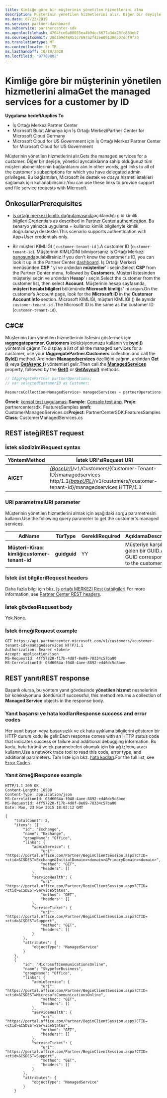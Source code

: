 ```yaml
---
title: Kimliğe göre bir müşterinin yönetilen hizmetlerini alma
description: Müşterinin yönetilen hizmetlerini alır. Diğer bir deyişle, yönetici ayrıcalıklarına sahip olduğunuz tüm müşteri aboneliklerinin bağlantılarını alın. Bu bağlantıları, Microsoft ile destek ve dosya hizmeti istekleri sağlamak için kullanabilirsiniz.
ms.date: 07/22/2019
ms.service: partner-dashboard
ms.subservice: partnercenter-sdk
ms.openlocfilehash: 4764fce6a80035ea4b9dcc6677a3da28fc863eb7
ms.sourcegitcommit: 30d1b9d48453c7697a2f42ee09138e507dcf9f2d
ms.translationtype: MT
ms.contentlocale: tr-TR
ms.lasthandoff: 10/19/2020
ms.locfileid: "97769802"
---
```

# <a name="get-the-managed-services-for-a-customer-by-id"></a><span data-ttu-id="1e874-105">Kimliğe göre bir müşterinin yönetilen hizmetlerini alma</span><span class="sxs-lookup"><span data-stu-id="1e874-105">Get the managed services for a customer by ID</span></span>

<span data-ttu-id="1e874-106">**Uygulama hedefi**</span><span class="sxs-lookup"><span data-stu-id="1e874-106">**Applies To**</span></span>

- <span data-ttu-id="1e874-107">İş Ortağı Merkezi</span><span class="sxs-lookup"><span data-stu-id="1e874-107">Partner Center</span></span>
- <span data-ttu-id="1e874-108">Microsoft Bulut Almanya için İş Ortağı Merkezi</span><span class="sxs-lookup"><span data-stu-id="1e874-108">Partner Center for Microsoft Cloud Germany</span></span>
- <span data-ttu-id="1e874-109">Microsoft Cloud for US Government için İş Ortağı Merkezi</span><span class="sxs-lookup"><span data-stu-id="1e874-109">Partner Center for Microsoft Cloud for US Government</span></span>

<span data-ttu-id="1e874-110">Müşterinin yönetilen hizmetlerini alır.</span><span class="sxs-lookup"><span data-stu-id="1e874-110">Gets the managed services for a customer.</span></span> <span data-ttu-id="1e874-111">Diğer bir deyişle, yönetici ayrıcalıklarına sahip olduğunuz tüm müşteri aboneliklerinin bağlantılarını alın.</span><span class="sxs-lookup"><span data-stu-id="1e874-111">In other words, get links to all of the customer's subscriptions for which you have delegated admin privileges.</span></span> <span data-ttu-id="1e874-112">Bu bağlantıları, Microsoft ile destek ve dosya hizmeti istekleri sağlamak için kullanabilirsiniz.</span><span class="sxs-lookup"><span data-stu-id="1e874-112">You can use these links to provide support and file service requests with Microsoft.</span></span>

## <a name="prerequisites"></a><span data-ttu-id="1e874-113">Önkoşullar</span><span class="sxs-lookup"><span data-stu-id="1e874-113">Prerequisites</span></span>

- <span data-ttu-id="1e874-114">[Iş ortağı merkezi kimlik doğrulamasında](partner-center-authentication.md)açıklandığı gibi kimlik bilgileri.</span><span class="sxs-lookup"><span data-stu-id="1e874-114">Credentials as described in [Partner Center authentication](partner-center-authentication.md).</span></span> <span data-ttu-id="1e874-115">Bu senaryo yalnızca uygulama + kullanıcı kimlik bilgileriyle kimlik doğrulamayı destekler.</span><span class="sxs-lookup"><span data-stu-id="1e874-115">This scenario supports authentication with App+User credentials only.</span></span>

- <span data-ttu-id="1e874-116">Bir müşteri KIMLIĞI ( `customer-tenant-id` ).</span><span class="sxs-lookup"><span data-stu-id="1e874-116">A customer ID (`customer-tenant-id`).</span></span> <span data-ttu-id="1e874-117">Müşterinin KIMLIĞINI bilmiyorsanız Iş Ortağı Merkezi [panosunda](https://partner.microsoft.com/dashboard)bulabilirsiniz.</span><span class="sxs-lookup"><span data-stu-id="1e874-117">If you don't know the customer's ID, you can look it up in the Partner Center [dashboard](https://partner.microsoft.com/dashboard).</span></span> <span data-ttu-id="1e874-118">Iş Ortağı Merkezi menüsünden **CSP** ' yi ve ardından **müşteriler**' i seçin.</span><span class="sxs-lookup"><span data-stu-id="1e874-118">Select **CSP** from the Partner Center menu, followed by **Customers**.</span></span> <span data-ttu-id="1e874-119">Müşteri listesinden müşteriyi seçin ve ardından **Hesap**' ı seçin.</span><span class="sxs-lookup"><span data-stu-id="1e874-119">Select the customer from the customer list, then select **Account**.</span></span> <span data-ttu-id="1e874-120">Müşterinin hesap sayfasında, **müşteri hesabı bilgileri** bölümünde **Microsoft kimliği** ' ni arayın.</span><span class="sxs-lookup"><span data-stu-id="1e874-120">On the customer’s Account page, look for the **Microsoft ID** in the **Customer Account Info** section.</span></span> <span data-ttu-id="1e874-121">Microsoft KIMLIĞI, müşteri KIMLIĞI () ile aynıdır `customer-tenant-id` .</span><span class="sxs-lookup"><span data-stu-id="1e874-121">The Microsoft ID is the same as the customer ID  (`customer-tenant-id`).</span></span>

## <a name="c"></a><span data-ttu-id="1e874-122">C\#</span><span class="sxs-lookup"><span data-stu-id="1e874-122">C\#</span></span>

<span data-ttu-id="1e874-123">Müşterinin tüm yönetilen hizmetlerinin listesini göstermek için **ıaggregatepartner. Customers** koleksiyonunuzu kullanın ve [**byıd ()**](/dotnet/api/microsoft.store.partnercenter.customers.icustomercollection.byid) yöntemini çağırın.</span><span class="sxs-lookup"><span data-stu-id="1e874-123">To display a list of all the managed services for a customer, use your **IAggregatePartner.Customers** collection and call the [**ById()**](/dotnet/api/microsoft.store.partnercenter.customers.icustomercollection.byid) method.</span></span> <span data-ttu-id="1e874-124">Ardından [**Managedservices**](/dotnet/api/microsoft.store.partnercenter.customers.icustomer.managedservices) özelliğini çağırın, ardından [**Get ()**](/dotnet/api/microsoft.store.partnercenter.managedservices.imanagedservicecollection.get) veya [**GetAsync ()**](/dotnet/api/microsoft.store.partnercenter.managedservices.imanagedservicecollection.getasync) yöntemleri gelir.</span><span class="sxs-lookup"><span data-stu-id="1e874-124">Then call the [**ManagedServices**](/dotnet/api/microsoft.store.partnercenter.customers.icustomer.managedservices) property, followed by the [**Get()**](/dotnet/api/microsoft.store.partnercenter.managedservices.imanagedservicecollection.get) or [**GetAsync()**](/dotnet/api/microsoft.store.partnercenter.managedservices.imanagedservicecollection.getasync) methods.</span></span>

``` csharp
// IAggregatePartner partnerOperations;
// var selectedCustomerID as Customer;

ResourceCollection<ManagedService> managedServices = partnerOperations.Customers.ById(selectedCustomerId).ManagedServices.Get();
```

<span data-ttu-id="1e874-125">**Örnek**: [konsol test uygulaması](console-test-app.md).</span><span class="sxs-lookup"><span data-stu-id="1e874-125">**Sample**: [Console test app](console-test-app.md).</span></span> <span data-ttu-id="1e874-126">**Proje**: partnercentersdk. FeaturesSamples **sınıfı**: CustomerManagedServices.cs</span><span class="sxs-lookup"><span data-stu-id="1e874-126">**Project**: PartnerCenterSDK.FeaturesSamples **Class**: CustomerManagedServices.cs</span></span>

## <a name="rest-request"></a><span data-ttu-id="1e874-127">REST isteği</span><span class="sxs-lookup"><span data-stu-id="1e874-127">REST request</span></span>

### <a name="request-syntax"></a><span data-ttu-id="1e874-128">İstek sözdizimi</span><span class="sxs-lookup"><span data-stu-id="1e874-128">Request syntax</span></span>

| <span data-ttu-id="1e874-129">Yöntem</span><span class="sxs-lookup"><span data-stu-id="1e874-129">Method</span></span>  | <span data-ttu-id="1e874-130">İstek URI'si</span><span class="sxs-lookup"><span data-stu-id="1e874-130">Request URI</span></span>                                                                                            |
|---------|--------------------------------------------------------------------------------------------------------|
| <span data-ttu-id="1e874-131">**Al**</span><span class="sxs-lookup"><span data-stu-id="1e874-131">**GET**</span></span> | <span data-ttu-id="1e874-132">[*{BaseUrl}*](partner-center-rest-urls.md)/v1/Customers/{Customer-Tenant-ID}/managedservices http/1.1</span><span class="sxs-lookup"><span data-stu-id="1e874-132">[*{baseURL}*](partner-center-rest-urls.md)/v1/customers/{customer-tenant-id}/managedservices HTTP/1.1</span></span> |

### <a name="uri-parameter"></a><span data-ttu-id="1e874-133">URI parametresi</span><span class="sxs-lookup"><span data-stu-id="1e874-133">URI parameter</span></span>

<span data-ttu-id="1e874-134">Müşterinin yönetilen hizmetlerini almak için aşağıdaki sorgu parametresini kullanın.</span><span class="sxs-lookup"><span data-stu-id="1e874-134">Use the following query parameter to get the customer's managed services.</span></span>

| <span data-ttu-id="1e874-135">Ad</span><span class="sxs-lookup"><span data-stu-id="1e874-135">Name</span></span>                   | <span data-ttu-id="1e874-136">Tür</span><span class="sxs-lookup"><span data-stu-id="1e874-136">Type</span></span>     | <span data-ttu-id="1e874-137">Gerekli</span><span class="sxs-lookup"><span data-stu-id="1e874-137">Required</span></span> | <span data-ttu-id="1e874-138">Açıklama</span><span class="sxs-lookup"><span data-stu-id="1e874-138">Description</span></span>                           |
|------------------------|----------|----------|---------------------------------------|
| <span data-ttu-id="1e874-139">**Müşteri-Kiracı kimliği**</span><span class="sxs-lookup"><span data-stu-id="1e874-139">**customer-tenant-id**</span></span> | <span data-ttu-id="1e874-140">**guid**</span><span class="sxs-lookup"><span data-stu-id="1e874-140">**guid**</span></span> | <span data-ttu-id="1e874-141">Y</span><span class="sxs-lookup"><span data-stu-id="1e874-141">Y</span></span>        | <span data-ttu-id="1e874-142">Müşteriye karşılık gelen bir GUID.</span><span class="sxs-lookup"><span data-stu-id="1e874-142">A GUID corresponding to the customer.</span></span> |

### <a name="request-headers"></a><span data-ttu-id="1e874-143">İstek üst bilgileri</span><span class="sxs-lookup"><span data-stu-id="1e874-143">Request headers</span></span>

<span data-ttu-id="1e874-144">Daha fazla bilgi için bkz. [Iş ortağı MERKEZI Rest üstbilgileri](headers.md).</span><span class="sxs-lookup"><span data-stu-id="1e874-144">For more information, see [Partner Center REST headers](headers.md).</span></span>

### <a name="request-body"></a><span data-ttu-id="1e874-145">İstek gövdesi</span><span class="sxs-lookup"><span data-stu-id="1e874-145">Request body</span></span>

<span data-ttu-id="1e874-146">Yok.</span><span class="sxs-lookup"><span data-stu-id="1e874-146">None.</span></span>

### <a name="request-example"></a><span data-ttu-id="1e874-147">İstek örneği</span><span class="sxs-lookup"><span data-stu-id="1e874-147">Request example</span></span>

```http
GET https://api.partnercenter.microsoft.com/v1/customers/<customer-tenant-id>/managedservices HTTP/1.1
Authorization: Bearer <token>
Accept: application/json
MS-RequestId: 4ff57220-f17b-4d8f-8e09-78334c57ba00
MS-CorrelationId: 03d6064a-f048-4aee-8892-ed46dc5c8bee
```

## <a name="rest-response"></a><span data-ttu-id="1e874-148">REST yanıtı</span><span class="sxs-lookup"><span data-stu-id="1e874-148">REST response</span></span>

<span data-ttu-id="1e874-149">Başarılı olursa, bu yöntem yanıt gövdesinde **yönetilen hizmet** nesnelerinin bir koleksiyonunu döndürür.</span><span class="sxs-lookup"><span data-stu-id="1e874-149">If successful, this method returns a collection of **Managed Service** objects in the response body.</span></span>

### <a name="response-success-and-error-codes"></a><span data-ttu-id="1e874-150">Yanıt başarısı ve hata kodları</span><span class="sxs-lookup"><span data-stu-id="1e874-150">Response success and error codes</span></span>

<span data-ttu-id="1e874-151">Her yanıt başarı veya başarısızlık ve ek hata ayıklama bilgilerini gösteren bir HTTP durum kodu ile gelir.</span><span class="sxs-lookup"><span data-stu-id="1e874-151">Each response comes with an HTTP status code that indicates success or failure and additional debugging information.</span></span> <span data-ttu-id="1e874-152">Bu kodu, hata türünü ve ek parametreleri okumak için bir ağ izleme aracı kullanın.</span><span class="sxs-lookup"><span data-stu-id="1e874-152">Use a network trace tool to read this code, error type, and additional parameters.</span></span> <span data-ttu-id="1e874-153">Tam liste için bkz. [hata kodları](error-codes.md).</span><span class="sxs-lookup"><span data-stu-id="1e874-153">For the full list, see [Error Codes](error-codes.md).</span></span>

### <a name="response-example"></a><span data-ttu-id="1e874-154">Yanıt örneği</span><span class="sxs-lookup"><span data-stu-id="1e874-154">Response example</span></span>

```http
HTTP/1.1 200 OK
Content-Length: 10588
Content-Type: application/json
MS-CorrelationId: 03d6064a-f048-4aee-8892-ed46dc5c8bee
MS-RequestId: 4ff57220-f17b-4d8f-8e09-78334c57ba00
Date: Mon, 23 Nov 2015 18:02:12 GMT

{
    "totalCount": 2,
    "items": [{
        "id": "Exchange",
        "name": "Exchange",
        "groupName": "Office",
        "links": {
            "adminService": {
                "uri": "https://portal.office.com/Partner/BeginClientSession.aspx?CTID=<ctid>&CSDEST=Exchange&InitialDomain=<domain>&PrimaryDomain=<domain>",
                "method": "GET",
                "headers": []
            },
            "serviceHealth": {
                "uri": "https://portal.office.com/Partner/BeginClientSession.aspx?CTID=<ctid>&CSDEST=ServiceStatus",
                "method": "GET",
                "headers": []
            },
            "serviceTicket": {
                "uri": "https://portal.office.com/Partner/BeginClientSession.aspx?CTID=<ctid>&CSDEST=Support",
                "method": "GET",
                "headers": []
            }
        },
        "attributes": {
            "objectType": "ManagedService"
        }
    },
    {
        "id": "MicrosoftCommunicationsOnline",
        "name": "SkypeforBusiness",
        "groupName": "Office",
        "links": {
            "adminService": {
                "uri": "https://portal.office.com/Partner/BeginClientSession.aspx?CTID=<ctid>&CSDEST=MicrosoftCommunicationsOnline",
                "method": "GET",
                "headers": []
            },
            "serviceHealth": {
                "uri": "https://portal.office.com/Partner/BeginClientSession.aspx?CTID=<ctid>&CSDEST=ServiceStatus",
                "method": "GET",
                "headers": []
            },
            "serviceTicket": {
                "uri": "https://portal.office.com/Partner/BeginClientSession.aspx?CTID=<ctid>&CSDEST=Support",
                "method": "GET",
                "headers": []
            }
        },
        "attributes": {
            "objectType": "ManagedService"
        }
    }
```
